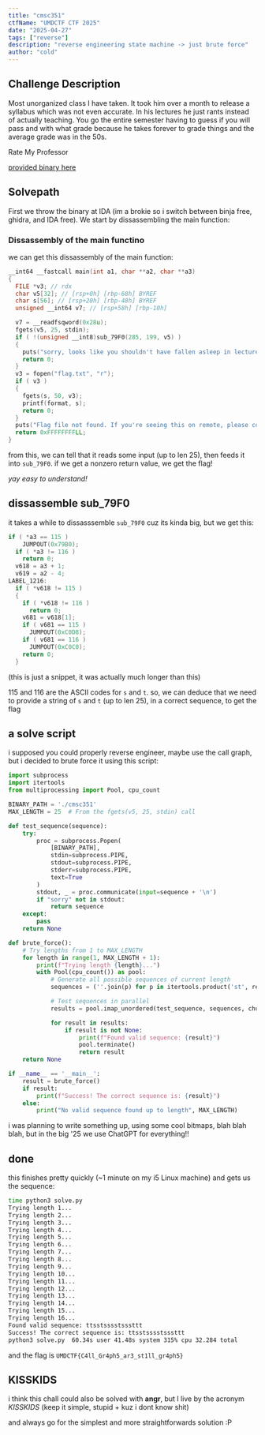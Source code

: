 ```yaml
---
title: "cmsc351"
ctfName: "UMDCTF CTF 2025"
date: "2025-04-27"
tags: ["reverse"]
description: "reverse engineering state machine -> just brute force"
author: "cold"
---
```


## Challenge Description

Most unorganized class I have taken. It took him over a month to release a syllabus which was not even accurate. In his lectures he just rants instead of actually teaching. You go the entire semester having to guess if you will pass and with what grade because he takes forever to grade things and the average grade was in the 50s.

Rate My Professor

[provided binary here](/api/writeup-assets/umdctf2025/cmsc351/cmsc351)

## Solvepath

First we throw the binary at IDA (im a brokie so i switch between binja free, ghidra, and IDA free). We start by dissassembling the main function:

### Dissassembly of the main functino

we can get this dissassembly of the main function:

```cpp
__int64 __fastcall main(int a1, char **a2, char **a3)
{
  FILE *v3; // rdx
  char v5[32]; // [rsp+0h] [rbp-68h] BYREF
  char s[56]; // [rsp+20h] [rbp-48h] BYREF
  unsigned __int64 v7; // [rsp+58h] [rbp-10h]

  v7 = __readfsqword(0x28u);
  fgets(v5, 25, stdin);
  if ( !(unsigned __int8)sub_79F0(285, 199, v5) )
  {
    puts("sorry, looks like you shouldn't have fallen asleep in lecture.");
    return 0;
  }
  v3 = fopen("flag.txt", "r");
  if ( v3 )
  {
    fgets(s, 50, v3);
    printf(format, s);
    return 0;
  }
  puts("Flag file not found. If you're seeing this on remote, please contact the admins.");
  return 0xFFFFFFFFLL;
}
```

from this, we can tell that it reads some input (up to len 25), then feeds it into `sub_79F0`. if we get a nonzero return value, we get the flag!

_yay easy to understand!_

## dissassemble sub_79F0

it takes a while to dissasssemble `sub_79F0` cuz its kinda big, but we get this:

```cpp
if ( *a3 == 115 )
    JUMPOUT(0x79B0);
  if ( *a3 != 116 )
    return 0;
  v618 = a3 + 1;
  v619 = a2 - 4;
LABEL_1216:
  if ( *v618 != 115 )
  {
    if ( *v618 != 116 )
      return 0;
    v681 = v618[1];
    if ( v681 == 115 )
      JUMPOUT(0xC0D8);
    if ( v681 == 116 )
      JUMPOUT(0xC0C0);
    return 0;
  }
```

(this is just a snippet, it was actually much longer than this)

115 and 116 are the ASCII codes for `s` and `t`.
so, we can deduce that we need to provide a string of `s` and `t` (up to len 25), in a correct sequence, to get the flag

## a solve script

i supposed you could properly reverse engineer, maybe use the call graph, but i decided to brute force it using this script:

```python
import subprocess
import itertools
from multiprocessing import Pool, cpu_count

BINARY_PATH = './cmsc351'
MAX_LENGTH = 25  # From the fgets(v5, 25, stdin) call

def test_sequence(sequence):
    try:
        proc = subprocess.Popen(
            [BINARY_PATH],
            stdin=subprocess.PIPE,
            stdout=subprocess.PIPE,
            stderr=subprocess.PIPE,
            text=True
        )
        stdout, _ = proc.communicate(input=sequence + '\n')
        if "sorry" not in stdout:
            return sequence
    except:
        pass
    return None

def brute_force():
    # Try lengths from 1 to MAX_LENGTH
    for length in range(1, MAX_LENGTH + 1):
        print(f"Trying length {length}...")
        with Pool(cpu_count()) as pool:
            # Generate all possible sequences of current length
            sequences = (''.join(p) for p in itertools.product('st', repeat=length))

            # Test sequences in parallel
            results = pool.imap_unordered(test_sequence, sequences, chunksize=1000)

            for result in results:
                if result is not None:
                    print(f"Found valid sequence: {result}")
                    pool.terminate()
                    return result
    return None

if __name__ == '__main__':
    result = brute_force()
    if result:
        print(f"Success! The correct sequence is: {result}")
    else:
        print("No valid sequence found up to length", MAX_LENGTH)
```

i was planning to write something up, using some cool bitmaps, blah blah blah, but in the big '25 we use ChatGPT for everything!!

## done

this finishes pretty quickly (~1 minute on my i5 Linux machine) and gets us the sequence:

```bash
time python3 solve.py
Trying length 1...
Trying length 2...
Trying length 3...
Trying length 4...
Trying length 5...
Trying length 6...
Trying length 7...
Trying length 8...
Trying length 9...
Trying length 10...
Trying length 11...
Trying length 12...
Trying length 13...
Trying length 14...
Trying length 15...
Trying length 16...
Found valid sequence: ttsstsssstsssttt
Success! The correct sequence is: ttsstsssstsssttt
python3 solve.py  60.34s user 41.48s system 315% cpu 32.284 total
```

and the flag is
`UMDCTF{C4ll_Gr4ph5_ar3_st1ll_gr4ph5}`

## KISSKIDS

i think this chall could also be solved with **angr**, but I live by the acronym _KISSKIDS_ (keep it simple, stupid + kuz i dont know shit)

and always go for the simplest and more straightforwards solution :P
